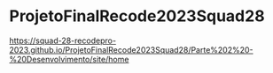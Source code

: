 # ProjetoFinalRecode2023Squad28
https://squad-28-recodepro-2023.github.io/ProjetoFinalRecode2023Squad28/Parte%202%20-%20Desenvolvimento/site/home
